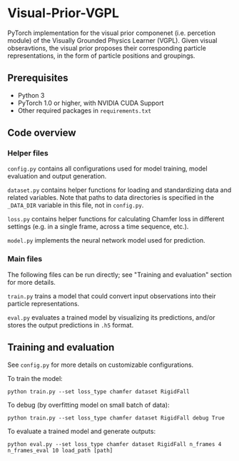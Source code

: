 # Visual-Prior-VGPL

PyTorch implementation for the visual prior componenet (i.e. percetion module) of the Visually Grounded Physics Learner (VGPL).
Given visual obseravtions, the visual prior proposes their corresponding particle representations, in the form of particle positions and groupings.

## Prerequisites

- Python 3
- PyTorch 1.0 or higher, with NVIDIA CUDA Support
- Other required packages in `requirements.txt`

## Code overview

### Helper files

`config.py` contains all configurations used for model training, model evaluation and output generation.

`dataset.py` contains helper functions for loading and standardizing data and related variables. Note that paths to data directories is specified in the `_DATA_DIR` variable in this file, not in `config.py`.

`loss.py` contains helper functions for calculating Chamfer loss in different settings (e.g. in a single frame, across a time sequence, etc.).

`model.py` implements the neural network model used for prediction.

### Main files

The following files can be run directly; see "Training and evaluation" section for more details.

`train.py` trains a model that could convert input observations into their particle representations.

`eval.py` evaluates a trained model by visualizing its predictions, and/or stores the output predictions in `.h5` format.

## Training and evaluation

See `config.py` for more details on customizable configurations.

To train the model:

`python train.py --set loss_type chamfer dataset RigidFall`

To debug (by overfitting model on small batch of data):

`python train.py --set loss_type chamfer dataset RigidFall debug True`

To evaluate a trained model and generate outputs:

`python eval.py --set loss_type chamfer dataset RigidFall n_frames 4 n_frames_eval 10 load_path [path]`